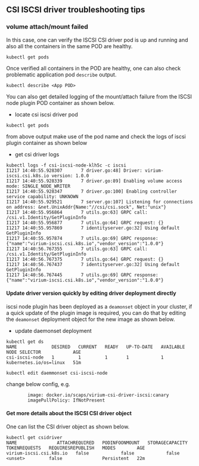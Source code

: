## CSI ISCSI driver troubleshooting tips

### volume attach/mount failed

In this case, one can verify the ISCSI CSI driver pod is up and running and also
all the containers in the same POD are healthy.

```console
kubectl get pods
```

Once verified all containers in the POD are healthy, one can also check
problematic application pod `describe` output.

```console
kubectl describe <App POD>
```

You can also get detailed logging of the mount/attach failure from the ISCSI
node plugin POD container as shown below.

- locate csi iscsi driver pod

```api
kubectl get pods
```

from above output make use of the pod name and check the logs of iscsi plugin
container as shown below

- get csi driver logs

```
kubectl logs -f csi-iscsi-node-klh5c -c iscsi
I1217 14:40:55.928307       7 driver.go:48] Driver: virium-iscsi.csi.k8s.io version: 1.0.0
I1217 14:40:55.928339       7 driver.go:89] Enabling volume access mode: SINGLE_NODE_WRITER
I1217 14:40:55.928347       7 driver.go:100] Enabling controller service capability: UNKNOWN
I1217 14:40:55.929521       7 server.go:107] Listening for connections on address: &net.UnixAddr{Name:"//csi/csi.sock", Net:"unix"}
I1217 14:40:55.956864       7 utils.go:63] GRPC call: /csi.v1.Identity/GetPluginInfo
I1217 14:40:55.956877       7 utils.go:64] GRPC request: {}
I1217 14:40:55.957869       7 identityserver.go:32] Using default GetPluginInfo
I1217 14:40:55.957874       7 utils.go:69] GRPC response: {"name":"virium-iscsi.csi.k8s.io","vendor_version":"1.0.0"}
I1217 14:40:56.767355       7 utils.go:63] GRPC call: /csi.v1.Identity/GetPluginInfo
I1217 14:40:56.767375       7 utils.go:64] GRPC request: {}
I1217 14:40:56.767437       7 identityserver.go:32] Using default GetPluginInfo
I1217 14:40:56.767445       7 utils.go:69] GRPC response: {"name":"virium-iscsi.csi.k8s.io","vendor_version":"1.0.0"}
```

#### Update driver version quickly by editing driver deployment directly

iscsi node plugin has been deployed as a `deamonset` object in your cluster, if
a quick update of the plugin image is required, you can do that by editing
the `deamonset` deployment object for the new image as shown below.

- update daemonset deployment

```console
kubectl get ds
NAME             DESIRED   CURRENT   READY   UP-TO-DATE   AVAILABLE   NODE SELECTOR            AGE
csi-iscsi-node   1         1         1       1            1           kubernetes.io/os=linux   51m

kubectl edit daemmonset csi-iscsi-node
```

change below config, e.g.

```console
        image: docker.io/scaps/virium-csi-driver-iscsi:canary
        imagePullPolicy: IfNotPresent

```

#### Get more details about the ISCSI CSI driver object

One can list the CSI driver object as shown below.

```
kubectl get csidriver
NAME               ATTACHREQUIRED   PODINFOONMOUNT   STORAGECAPACITY   TOKENREQUESTS   REQUIRESREPUBLISH   MODES        AGE
virium-iscsi.csi.k8s.io   false            false            false             <unset>         false               Persistent   22m
```
